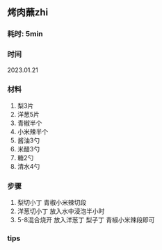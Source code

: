 ## 烤肉蘸zhi

### 耗时: 5min

### 时间
2023.01.21

### 材料
1. 梨3片
2. 洋葱5片
3. 青椒半个
4. 小米辣半个
5. 酱油3勺
6. 米醋3勺
7. 糖2勺
8. 清水4勺

### 步骤
1. 梨切小丁 青椒小米辣切段
2. 洋葱切小丁 放入水中浸泡半小时
3. 5-8混合烧开 放入洋葱丁 梨子丁 青椒小米辣段即可

### tips
